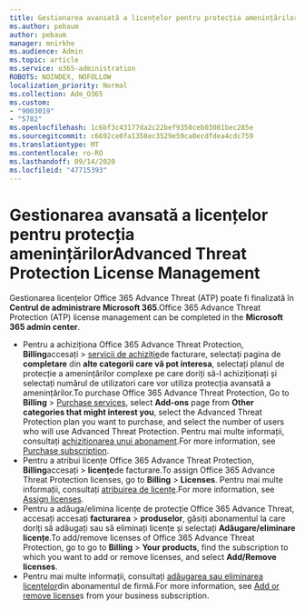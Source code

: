 ```yaml
---
title: Gestionarea avansată a licențelor pentru protecția amenințărilor
ms.author: pebaum
author: pebaum
manager: mnirkhe
ms.audience: Admin
ms.topic: article
ms.service: o365-administration
ROBOTS: NOINDEX, NOFOLLOW
localization_priority: Normal
ms.collection: Adm_O365
ms.custom:
- "9003019"
- "5782"
ms.openlocfilehash: 1c6bf3c43177da2c22bef9350ceb03081bec285e
ms.sourcegitcommit: c6692ce0fa1358ec3529e59ca0ecdfdea4cdc759
ms.translationtype: MT
ms.contentlocale: ro-RO
ms.lasthandoff: 09/14/2020
ms.locfileid: "47715393"
---
```

# <a name="advanced-threat-protection-license-management"></a><span data-ttu-id="10a5e-102">Gestionarea avansată a licențelor pentru protecția amenințărilor</span><span class="sxs-lookup"><span data-stu-id="10a5e-102">Advanced Threat Protection License Management</span></span>

<span data-ttu-id="10a5e-103">Gestionarea licențelor Office 365 Advance Threat (ATP) poate fi finalizată în  **Centrul de administrare Microsoft 365**.</span><span class="sxs-lookup"><span data-stu-id="10a5e-103">Office 365 Advance Threat Protection (ATP) license management can be completed in the  **Microsoft 365 admin center**.</span></span>

- <span data-ttu-id="10a5e-104">Pentru a achiziționa Office 365 Advance Threat Protection, **Billing**accesați  >  [servicii de achiziție](https://go.microsoft.com/fwlink/p/?linkid=868433)de facturare, selectați pagina de **completare** din **alte categorii care vă pot interesa**, selectați planul de protecție a amenințărilor complexe pe care doriți să-l achiziționați și selectați numărul de utilizatori care vor utiliza protecția avansată a amenințărilor.</span><span class="sxs-lookup"><span data-stu-id="10a5e-104">To purchase Office 365 Advance Threat Protection, Go to  **Billing** > [Purchase services](https://go.microsoft.com/fwlink/p/?linkid=868433), select **Add-ons** page from  **Other categories that might interest you**, select the Advanced Threat Protection plan you want to purchase, and select the number of users who will use Advanced Threat Protection.</span></span> <span data-ttu-id="10a5e-105">Pentru mai multe informații, consultați [achiziționarea unui abonament](https://docs.microsoft.com/microsoft-365/commerce/subscriptions/upgrade-to-different-plan).</span><span class="sxs-lookup"><span data-stu-id="10a5e-105">For more information, see [Purchase subscription](https://docs.microsoft.com/microsoft-365/commerce/subscriptions/upgrade-to-different-plan).</span></span>
- <span data-ttu-id="10a5e-106">Pentru a atribui licențe Office 365 Advance Threat Protection, **Billing**accesați  >  **licențe**de facturare.</span><span class="sxs-lookup"><span data-stu-id="10a5e-106">To assign Office 365 Advance Threat Protection licenses, go to **Billing** > **Licenses**.</span></span> <span data-ttu-id="10a5e-107">Pentru mai multe informații, consultați  [atribuirea de licențe](https://docs.microsoft.com/microsoft-365/admin/manage/assign-licenses-to-users).</span><span class="sxs-lookup"><span data-stu-id="10a5e-107">For more information, see  [Assign licenses](https://docs.microsoft.com/microsoft-365/admin/manage/assign-licenses-to-users).</span></span>  
- <span data-ttu-id="10a5e-108">Pentru a adăuga/elimina licențe de protecție Office 365 Advance Threat, accesați accesați **facturarea**  >  **produselor**, găsiți abonamentul la care doriți să adăugați sau să eliminați licențe și selectați **Adăugare/eliminare licențe**.</span><span class="sxs-lookup"><span data-stu-id="10a5e-108">To add/remove licenses of Office 365 Advance Threat Protection, go to go to **Billing** > **Your products**, find the subscription to which you want to add or remove licenses, and select **Add/Remove licenses**.</span></span>  
- <span data-ttu-id="10a5e-109">Pentru mai multe informații, consultați [adăugarea sau eliminarea licențelor](https://docs.microsoft.com/microsoft-365/commerce/licenses/buy-licenses?view=o365-worldwide#add-or-remove-licenses-for-your-business-subscription)din abonamentul de firmă.</span><span class="sxs-lookup"><span data-stu-id="10a5e-109">For more information, see [Add or remove license](https://docs.microsoft.com/microsoft-365/commerce/licenses/buy-licenses?view=o365-worldwide#add-or-remove-licenses-for-your-business-subscription)s from your business subscription.</span></span>
